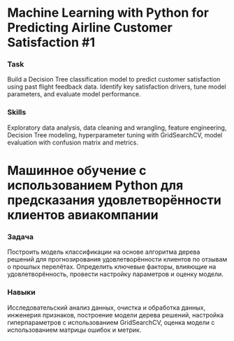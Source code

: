 # Machine Learning with Python for Predicting Airline Customer Satisfaction #1

### Task  
Build a Decision Tree classification model to predict customer satisfaction using past flight feedback data. Identify key satisfaction drivers, tune model parameters, and evaluate model performance.

### Skills  
Exploratory data analysis, data cleaning and wrangling, feature engineering, Decision Tree modeling, hyperparameter tuning with GridSearchCV, model evaluation with confusion matrix and metrics.

# Машинное обучение с использованием Python для предсказания удовлетворённости клиентов авиакомпании

### Задача  
Построить модель классификации на основе алгоритма дерева решений для прогнозирования удовлетворённости клиентов по отзывам о прошлых перелётах. Определить ключевые факторы, влияющие на удовлетворённость, провести настройку параметров и оценку модели.

### Навыки  
Исследовательский анализ данных, очистка и обработка данных, инженерия признаков, построение модели дерева решений, настройка гиперпараметров с использованием GridSearchCV, оценка модели с использованием матрицы ошибок и метрик.
